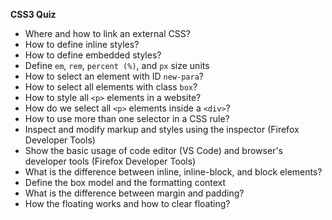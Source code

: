 **CSS3 Quiz**

* Where and how to link an external CSS?
* How to define inline styles?
* How to define embedded styles?
* Define `em`, `rem`, `percent (%)`, and `px` size units
* How to select an element with ID `new-para`?
* How to select all elements with class `box`?
* How to style all `<p>` elements in a website?
* How do we select all `<p>` elements inside a `<div>`?
* How to use more than one selector in a CSS rule?
* Inspect and modify markup and styles using the inspector (Firefox Developer Tools)
* Show the basic usage of code editor (VS Code) and browser's developer tools (Firefox Developer Tools)
* What is the difference between inline, inline-block, and block elements?
* Define the box model and the formatting context
* What is the difference between margin and padding?
* How the floating works and how to clear floating?